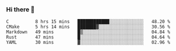 ### Hi there 👋

<!--
**WShiBin/WShiBin** is a ✨ _special_ ✨ repository because its `README.md` (this file) appears on your GitHub profile.

Here are some ideas to get you started:

- 🔭 I’m currently working on ...
- 🌱 I’m currently learning ...
- 👯 I’m looking to collaborate on ...
- 🤔 I’m looking for help with ...
- 💬 Ask me about ...
- 📫 How to reach me: ...
- 😄 Pronouns: ...
- ⚡ Fun fact: ...
-->

<!--START_SECTION:waka-->
```text
C          8 hrs 15 mins   ████████████░░░░░░░░░░░░░   48.20 % 
CMake      5 hrs 14 mins   ███████▓░░░░░░░░░░░░░░░░░   30.56 % 
Markdown   49 mins         █▒░░░░░░░░░░░░░░░░░░░░░░░   04.84 % 
Rust       47 mins         █░░░░░░░░░░░░░░░░░░░░░░░░   04.64 % 
YAML       30 mins         ▓░░░░░░░░░░░░░░░░░░░░░░░░   02.96 % 
```
<!--END_SECTION:waka-->
